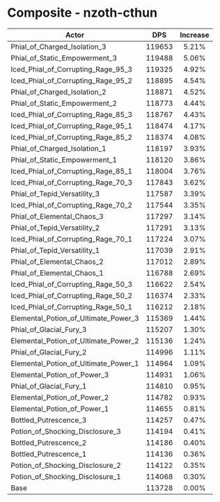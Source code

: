 # Composite - nzoth-cthun
| Actor | DPS | Increase |
|---|:---:|:---:|
|Phial_of_Charged_Isolation_3|119653|5.21%|
|Phial_of_Static_Empowerment_3|119488|5.06%|
|Iced_Phial_of_Corrupting_Rage_95_3|119325|4.92%|
|Iced_Phial_of_Corrupting_Rage_95_2|118895|4.54%|
|Phial_of_Charged_Isolation_2|118871|4.52%|
|Phial_of_Static_Empowerment_2|118773|4.44%|
|Iced_Phial_of_Corrupting_Rage_85_3|118767|4.43%|
|Iced_Phial_of_Corrupting_Rage_95_1|118474|4.17%|
|Iced_Phial_of_Corrupting_Rage_85_2|118374|4.08%|
|Phial_of_Charged_Isolation_1|118197|3.93%|
|Phial_of_Static_Empowerment_1|118120|3.86%|
|Iced_Phial_of_Corrupting_Rage_85_1|118004|3.76%|
|Iced_Phial_of_Corrupting_Rage_70_3|117843|3.62%|
|Phial_of_Tepid_Versatility_3|117587|3.39%|
|Iced_Phial_of_Corrupting_Rage_70_2|117544|3.35%|
|Phial_of_Elemental_Chaos_3|117297|3.14%|
|Phial_of_Tepid_Versatility_2|117291|3.13%|
|Iced_Phial_of_Corrupting_Rage_70_1|117224|3.07%|
|Phial_of_Tepid_Versatility_1|117039|2.91%|
|Phial_of_Elemental_Chaos_2|117012|2.89%|
|Phial_of_Elemental_Chaos_1|116788|2.69%|
|Iced_Phial_of_Corrupting_Rage_50_3|116622|2.54%|
|Iced_Phial_of_Corrupting_Rage_50_2|116374|2.33%|
|Iced_Phial_of_Corrupting_Rage_50_1|116212|2.18%|
|Elemental_Potion_of_Ultimate_Power_3|115369|1.44%|
|Phial_of_Glacial_Fury_3|115207|1.30%|
|Elemental_Potion_of_Ultimate_Power_2|115136|1.24%|
|Phial_of_Glacial_Fury_2|114996|1.11%|
|Elemental_Potion_of_Ultimate_Power_1|114964|1.09%|
|Elemental_Potion_of_Power_3|114931|1.06%|
|Phial_of_Glacial_Fury_1|114810|0.95%|
|Elemental_Potion_of_Power_2|114782|0.93%|
|Elemental_Potion_of_Power_1|114655|0.81%|
|Bottled_Putrescence_3|114257|0.47%|
|Potion_of_Shocking_Disclosure_3|114194|0.41%|
|Bottled_Putrescence_2|114186|0.40%|
|Bottled_Putrescence_1|114136|0.36%|
|Potion_of_Shocking_Disclosure_2|114122|0.35%|
|Potion_of_Shocking_Disclosure_1|114068|0.30%|
|Base|113728|0.00%|
